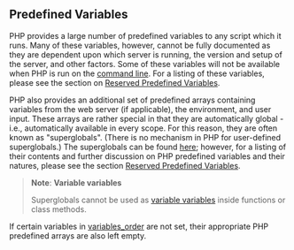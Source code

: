 Predefined Variables
--------------------

PHP provides a large number of predefined variables to any script which
it runs. Many of these variables, however, cannot be fully documented as
they are dependent upon which server is running, the version and setup
of the server, and other factors. Some of these variables will not be
available when PHP is run on the
<a href="/features/commandline.html" class="link">command line</a>. For
a listing of these variables, please see the section on
<a href="/reserved/variables.html" class="link">Reserved Predefined Variables</a>.

PHP also provides an additional set of predefined arrays containing
variables from the web server (if applicable), the environment, and user
input. These arrays are rather special in that they are automatically
global - i.e., automatically available in every scope. For this reason,
they are often known as "superglobals". (There is no mechanism in PHP
for user-defined superglobals.) The superglobals can be found
<a href="/language/variables/superglobals.html" class="link">here</a>;
however, for a listing of their contents and further discussion on PHP
predefined variables and their natures, please see the section
<a href="/reserved/variables.html" class="link">Reserved Predefined Variables</a>.

> **Note**: **Variable variables**  
>
> Superglobals cannot be used as
> <a href="/language/variables/variable.html" class="link">variable variables</a>
> inside functions or class methods.

If certain variables in
<a href="/ini/core.html#ini.variables-order" class="link">variables_order</a>
are not set, their appropriate PHP predefined arrays are also left
empty.
